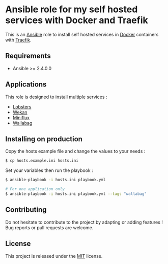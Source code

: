# Ansible role for my self hosted services with Docker and Traefik

This is an [Ansible](https://www.ansible.com) role to install self hosted services in [Docker](https://www.docker.com) containers with [Traefik](https://traefik.io).

## Requirements

+ Ansible >= 2.4.0.0

## Applications

This role is designed to install multiple services :

+ [Lobsters](https://github.com/lobsters/lobsters)
+ [Wekan](https://wekan.github.io/)
+ [Miniflux](https://github.com/miniflux/miniflux)
+ [Wallabag](https://wallabag.org/)

## Installing on production

Copy the hosts example file and change the values to your needs :

```bash
$ cp hosts.example.ini hosts.ini
```

Set your variables then run the playbook :

```bash
$ ansible-playbook -i hosts.ini playbook.yml

# For one application only
$ ansible-playbook -i hosts.ini playbook.yml --tags "wallabag"
```

## Contributing

Do not hesitate to contribute to the project by adapting or adding features ! Bug reports or pull requests are welcome.

## License

This project is released under the [MIT](http://opensource.org/licenses/MIT) license.
